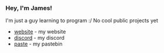### Hey, I'm James!
I'm just a guy learning to program :/ No cool public projects yet

- [website](https://jaims.dev) - my website
- [discord](https://discord.jaims.dev) - my discord
- [paste](https://paste.jaims.dev) - my pastebin 
